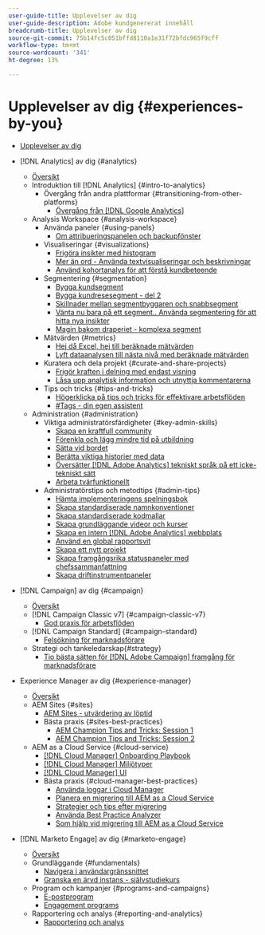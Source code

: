 ```yaml
---
user-guide-title: Upplevelser av dig
user-guide-description: Adobe kundgenererat innehåll
breadcrumb-title: Upplevelser av dig
source-git-commit: 75b14fc5c051bffd8110a1e31f72bfdc965f9cff
workflow-type: tm+mt
source-wordcount: '341'
ht-degree: 13%

---
```



# Upplevelser av dig {#experiences-by-you}

+ [Upplevelser av dig](/help/overview.md)

+ [!DNL Analytics] av dig {#analytics}
   + [Översikt](/help/analytics/overview.md)
   + Introduktion till [!DNL Analytics] {#intro-to-analytics}
      + Övergång från andra plattformar {#transitioning-from-other-platforms}
         + [Övergång från [!DNL Google Analytics]](/help/analytics/intro-to-analytics/transitioning-from-other-platforms/transition-from-google-analytics.md)
   + Analysis Workspace {#analysis-workspace}
      + Använda paneler {#using-panels}
         + [Om attribueringspanelen och backupfönster](/help/analytics/analysis-workspace/using-panels/understanding-adobe-analytics-attribution-panel-and-lookback-windows.md)
      + Visualiseringar {#visualizations}
         + [Frigöra insikter med histogram](/help/analytics/analysis-workspace/visualizations/unlocking-insights-with-histograms.md)
         + [Mer än ord - Använda textvisualiseringar och beskrivningar](/help/analytics/analysis-workspace/visualizations/more-than-words-using-text-visualizations-and-descriptions.md)
         + [Använd kohortanalys för att förstå kundbeteende](/help/analytics/analysis-workspace/visualizations/use-cohort-analysis-to-understand-customer-behavior.md)
      + Segmentering {#segmentation}
         + [Bygga kundsegment](/help/analytics/analysis-workspace/segmentation/building-customer-journey-segments.md)
         + [Bygga kundresesegment - del 2](/help/analytics/analysis-workspace/segmentation/building-customer-journey-segments-part-two.md)
         + [Skillnader mellan segmentbyggaren och snabbsegment](/help/analytics/analysis-workspace/segmentation/differences-between-the-segment-builder-and-quick-segments.md)
         + [Vänta nu bara på ett segment.. Använda segmentering för att hitta nya insikter](/help/analytics/analysis-workspace/segmentation/segmentation-to-discover-new-insights.md)
         + [Magin bakom draperiet - komplexa segment](/help/analytics/analysis-workspace/segmentation/the-magic-behind-the-curtain-complex-segments.md)
      + Mätvärden {#metrics}
         + [Hej då Excel, hej till beräknade mätvärden](/help/analytics/analysis-workspace/metrics/goodbye-excel-hello-calculated-metrics.md)
         + [Lyft dataanalysen till nästa nivå med beräknade mätvärden](../analytics/analysis-workspace/metrics/take-your-data-analysis-to-the-next-level-with-calculated-metrics.md)
      + Kuratera och dela projekt {#curate-and-share-projects}
         + [Frigör kraften i delning med endast visning](/help/analytics/analysis-workspace/curate-and-share-projects/unlocking-the-power-of-view-only-sharing.md)
         + [Låsa upp analytisk information och utnyttja kommentarerna](../analytics/analysis-workspace/curate-and-share-projects/harnessing-the-power-of-annotations.md)
      + Tips och tricks {#tips-and-tricks}
         + [Högerklicka på tips och tricks för effektivare arbetsflöden](/help/analytics/analysis-workspace/tips-and-tricks/right-click-tips-and-tricks-for-more-efficient-workflows.md)
         + [#Tags - din egen assistent](/help/analytics/analysis-workspace/tips-and-tricks/tags-your-personal-assistant.md)
   + Administration {#administration}
      + Viktiga administratörsfärdigheter {#key-admin-skills}
         + [Skapa en kraftfull community](/help/analytics/administration/key-admin-skills/empowered-community.md)
         + [Förenkla och lägg mindre tid på utbildning](/help/analytics/administration/key-admin-skills/simplify-training-users.md)
         + [Sätta vid bordet](/help/analytics/administration/key-admin-skills/gaining-a-seat-at-the-table.md)
         + [Berätta viktiga historier med data](/help/analytics/administration/key-admin-skills/telling-impactful-stories-with-data.md)
         + [Översätter [!DNL Adobe Analytics] tekniskt språk på ett icke-tekniskt sätt](/help/analytics/administration/key-admin-skills/translating-adobe-analytics-technical-language.md)
         + [Arbeta tvärfunktionellt](/help/analytics/administration/key-admin-skills/working-cross-functionally.md)
      + Administratörstips och metodtips {#admin-tips}
         + [Hämta implementeringens spelningsbok](/help/analytics/administration/admin-tips/download-the-adobe-analytics-implementation-playbook.md)
         + [Skapa standardiserade namnkonventioner](/help/analytics/administration/admin-tips/create-standardized-naming-conventions.md)
         + [Skapa standardiserade kodmallar](/help/analytics/administration/admin-tips/create-standardized-code-templates.md)
         + [Skapa grundläggande videor och kurser](/help/analytics/administration/admin-tips/create-basic-videos-and-training.md)
         + [Skapa en intern [!DNL Adobe Analytics] webbplats](/help/analytics/administration/admin-tips/create-an-internal-adobe-analytics-site.md)
         + [Använd en global rapportsvit](/help/analytics/administration/admin-tips/use-a-global-report-suite.md)
         + [Skapa ett nytt projekt](/help/analytics/administration/admin-tips/create-a-news-and-announcements-project.md)
         + [Skapa framgångsrika statuspaneler med chefssammanfattning](/help/analytics/administration/admin-tips/driving-success-with-executive-summary-dashboards.md)
         + [Skapa driftinstrumentpaneler](/help/analytics/administration/admin-tips/create-operational-dashboards.md)
+ [!DNL Campaign] av dig {#campaign}
   + [Översikt](/help/campaign/overview.md)
   + [!DNL Campaign Classic v7] {#campaign-classic-v7}
      + [God praxis för arbetsflöden](/help/campaign/ac-v7/workflow-best-practices-for-marketers.md)
   + [!DNL Campaign Standard] {#campaign-standard}
      + [Felsökning för marknadsförare](/help/campaign/acs/troubleshooting-for-marketers.md)
   + Strategi och tankeledarskap{#strategy}
      + [Tio bästa sätten för [!DNL Adobe Campaign] framgång för marknadsförare](/help/campaign/10-best-practices-for-marketers.md)
+ Experience Manager av dig {#experience-manager}
   + [Översikt](/help/experience-manager/overview.md)
   + AEM Sites {#sites}
      + [AEM Sites - utvärdering av löptid](/help/experience-manager/sites/expert-resources/maturity-assessment.md)
      + Bästa praxis {#sites-best-practices}
         + [AEM Champion Tips and Tricks: Session 1](/help/experience-manager/sites/expert-resources/champion-tips-1.md)
         + [AEM Champion Tips and Tricks: Session 2](/help/experience-manager/sites/expert-resources/champion-tips-2.md)
   + AEM as a Cloud Service {#cloud-service}
      + [[!DNL Cloud Manager] Onboarding Playbook](/help/experience-manager/cloud-service/expert-resources/aem-champions/onboarding-playbook.md)
      + [[!DNL Cloud Manager] Miljötyper](/help/experience-manager/cloud-service/expert-resources/aem-champions/environment-types.md)
      + [[!DNL Cloud Manager] UI](/help/experience-manager/cloud-service/expert-resources/aem-champions/cloud-manager-ui.md)
      + Bästa praxis {#cloud-manager-best-practices}
         + [Använda loggar i Cloud Manager](/help/experience-manager/cloud-service/expert-resources/aem-champions/cloud-manager-using-logs.md)
         + [Planera en migrering till AEM as a Cloud Service](/help/experience-manager/cloud-service/expert-resources/aem-champions/migration.md)
         + [Strategier och tips efter migrering](/help/experience-manager/cloud-service/expert-resources/aem-champions/post-migration.md)
         + [Använda Best Practice Analyzer](/help/experience-manager/cloud-service/expert-resources/aem-champions/best-practice-analyzer.md)
         + [Som hjälp vid migrering till AEM as a Cloud Service](/help/experience-manager/cloud-service/expert-resources/aem-champions/migration-challenges.md)
+ [!DNL Marketo Engage] av dig {#marketo-engage}
   + [Översikt](/help/marketo/overview.md)
   + Grundläggande {#fundamentals}
      + [Navigera i användargränssnittet](/help/marketo/fundamentals/ui-navigation.md)
      + [Granska en ärvd instans - självstudiekurs](https://experienceleague.adobe.com/docs/experiences-by-you/auditing-an-inherited-instance/overview.html)
   + Program och kampanjer {#programs-and-campaigns}
      + [E-postprogram](/help/marketo/programs/email-programs.md)
      + [Engagement programs](/help/marketo/programs/engagement-programs.md)
   + Rapportering och analys {#reporting-and-analytics}
      + [Rapportering och analys](/help/marketo/reporting/reporting-and-analytics.md)
